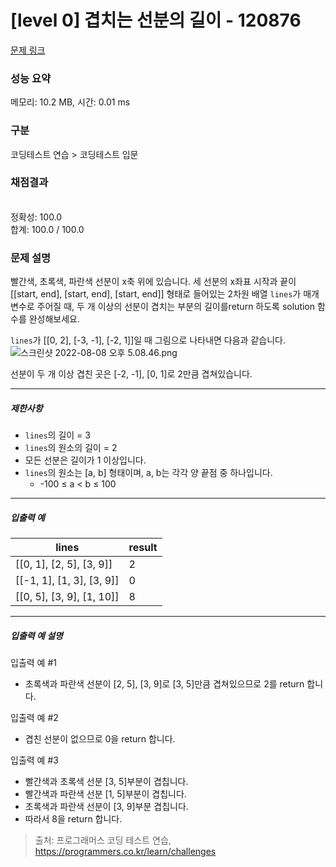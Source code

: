 # [level 0] 겹치는 선분의 길이 - 120876 

[문제 링크](https://school.programmers.co.kr/learn/courses/30/lessons/120876?language=python3) 

### 성능 요약

메모리: 10.2 MB, 시간: 0.01 ms

### 구분

코딩테스트 연습 > 코딩테스트 입문

### 채점결과

<br/>정확성: 100.0<br/>합계: 100.0 / 100.0

### 문제 설명

<p style="user-select: auto;">빨간색, 초록색, 파란색 선분이 x축 위에 있습니다. 세 선분의 x좌표 시작과 끝이 [[start, end], [start, end], [start, end]] 형태로 들어있는 2차원 배열 <code style="user-select: auto;">lines</code>가 매개변수로 주어질 때, 두 개 이상의 선분이 겹치는 부분의 길이를return 하도록 solution 함수를 완성해보세요.</p>

<p style="user-select: auto;"><code style="user-select: auto;">lines</code>가 [[0, 2], [-3, -1], [-2, 1]]일 때 그림으로 나타내면 다음과 같습니다.<br style="user-select: auto;">
<img src="https://grepp-programmers.s3.ap-northeast-2.amazonaws.com/files/production/4feda8d5-aa8f-4a55-8afc-db776e2f9bcd/%E1%84%89%E1%85%B3%E1%84%8F%E1%85%B3%E1%84%85%E1%85%B5%E1%86%AB%E1%84%89%E1%85%A3%E1%86%BA%202022-08-08%20%E1%84%8B%E1%85%A9%E1%84%92%E1%85%AE%205.08.46.png" title="" alt="스크린샷 2022-08-08 오후 5.08.46.png" style="user-select: auto;"></p>

<p style="user-select: auto;">선분이 두 개 이상 겹친 곳은 [-2, -1], [0, 1]로 2만큼 겹쳐있습니다.</p>

<hr style="user-select: auto;">

<h5 style="user-select: auto;">제한사항</h5>

<ul style="user-select: auto;">
<li style="user-select: auto;"><code style="user-select: auto;">lines</code>의 길이 = 3</li>
<li style="user-select: auto;"><code style="user-select: auto;">lines</code>의 원소의 길이 = 2</li>
<li style="user-select: auto;">모든 선분은 길이가 1 이상입니다.</li>
<li style="user-select: auto;"><code style="user-select: auto;">lines</code>의 원소는 [a, b] 형태이며, a, b는 각각 양 끝점 중 하나입니다.

<ul style="user-select: auto;">
<li style="user-select: auto;">-100 ≤ a &lt; b ≤ 100</li>
</ul></li>
</ul>

<hr style="user-select: auto;">

<h5 style="user-select: auto;">입출력 예</h5>
<table class="table" style="user-select: auto;">
        <thead style="user-select: auto;"><tr style="user-select: auto;">
<th style="user-select: auto;">lines</th>
<th style="user-select: auto;">result</th>
</tr>
</thead>
        <tbody style="user-select: auto;"><tr style="user-select: auto;">
<td style="user-select: auto;">[[0, 1], [2, 5], [3, 9]]</td>
<td style="user-select: auto;">2</td>
</tr>
<tr style="user-select: auto;">
<td style="user-select: auto;">[[-1, 1], [1, 3], [3, 9]]</td>
<td style="user-select: auto;">0</td>
</tr>
<tr style="user-select: auto;">
<td style="user-select: auto;">[[0, 5], [3, 9], [1, 10]]</td>
<td style="user-select: auto;">8</td>
</tr>
</tbody>
      </table>
<hr style="user-select: auto;">

<h5 style="user-select: auto;">입출력 예 설명</h5>

<p style="user-select: auto;">입출력 예 #1</p>

<ul style="user-select: auto;">
<li style="user-select: auto;">초록색과 파란색 선분이 [2, 5], [3, 9]로 [3, 5]만큼 겹쳐있으므로 2를 return 합니다.</li>
</ul>

<p style="user-select: auto;">입출력 예 #2</p>

<ul style="user-select: auto;">
<li style="user-select: auto;">겹친 선분이 없으므로 0을 return 합니다.</li>
</ul>

<p style="user-select: auto;">입출력 예 #3</p>

<ul style="user-select: auto;">
<li style="user-select: auto;">빨간색과 초록색 선분 [3, 5]부분이 겹칩니다.</li>
<li style="user-select: auto;">빨간색과 파란색 선분 [1, 5]부분이 겹칩니다.</li>
<li style="user-select: auto;">초록색과 파란색 선분이 [3, 9]부분 겹칩니다.</li>
<li style="user-select: auto;">따라서 8을 return 합니다.</li>
</ul>


> 출처: 프로그래머스 코딩 테스트 연습, https://programmers.co.kr/learn/challenges